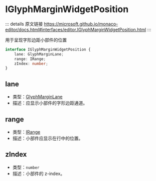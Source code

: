 # IGlyphMarginWidgetPosition

<backTop />
        
::: details 原文链接
https://microsoft.github.io/monaco-editor/docs.html#interfaces/editor.IGlyphMarginWidgetPosition.html
:::

用于呈现字形边距小部件的位置

```ts
interface IGlyphMarginWidgetPosition {
    lane: GlyphMarginLane;
    range: IRange;
    zIndex: number;
}
```

## lane
- 类型：[GlyphMarginLane](/api/editor/GlyphMarginLane.md)
- 描述：应显示小部件的字形边距通道。

## range
- 类型：[IRange](/api/IRange.md)
- 描述：小部件应显示在行中的位置。

## zIndex
- 类型：`number`
- 描述：小部件的 z-index。
